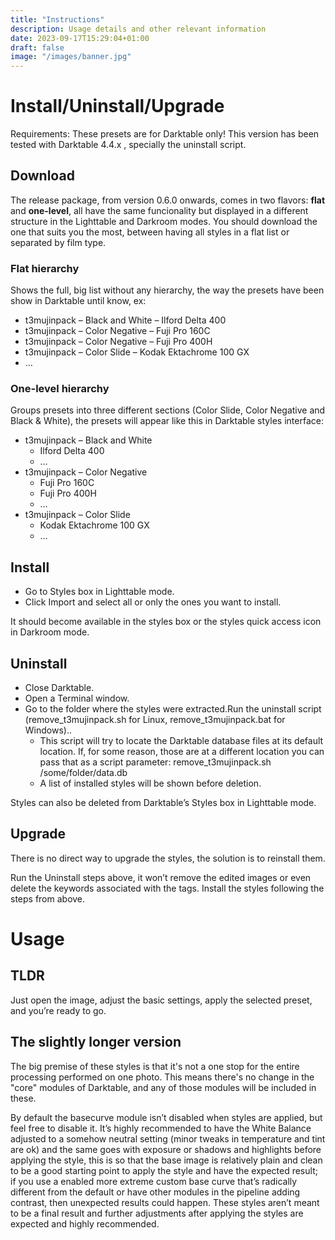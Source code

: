 ```yaml
---
title: "Instructions"
description: Usage details and other relevant information
date: 2023-09-17T15:29:04+01:00
draft: false
image: "/images/banner.jpg"
---
```


# Install/Uninstall/Upgrade

Requirements: These presets are for Darktable only! This version has been tested with Darktable 4.4.x , specially the uninstall script.

## Download
The release package, from version 0.6.0 onwards, comes in two flavors: **flat** and **one-level**, all have the same funcionality but displayed in a different structure in the Lighttable and Darkroom modes. You should download the one that suits you the most, between having all styles in a flat list or separated by film type.

### Flat hierarchy
Shows the full, big list without any hierarchy, the way the presets have been show in Darktable until know, ex:

- t3mujinpack – Black and White – Ilford Delta 400
- t3mujinpack – Color Negative – Fuji Pro 160C
- t3mujinpack – Color Negative – Fuji Pro 400H
- t3mujinpack – Color Slide – Kodak Ektachrome 100 GX
- …

### One-level hierarchy
Groups presets into three different sections (Color Slide, Color Negative and Black & White), the presets will appear like this in Darktable styles interface:

- t3mujinpack – Black and White
    - Ilford Delta 400
    - …
- t3mujinpack – Color Negative
    - Fuji Pro 160C
    - Fuji Pro 400H
    - …
- t3mujinpack – Color Slide
    - Kodak Ektachrome 100 GX
    - …

## Install
- Go to Styles box in Lighttable mode.
- Click Import and select all or only the ones you want to install.

It should become available in the styles box or the styles quick access icon in Darkroom mode.

## Uninstall
- Close Darktable.
- Open a Terminal window.
- Go to the folder where the styles were extracted.Run the uninstall script (remove_t3mujinpack.sh for Linux, remove_t3mujinpack.bat for Windows)..
    - This script will try to locate the Darktable database files at its default location. If, for some reason, those are at a different location you can pass that as a script parameter: remove_t3mujinpack.sh /some/folder/data.db
    - A list of installed styles will be shown before deletion.

Styles can also be deleted from Darktable’s Styles box in Lighttable mode.

## Upgrade

There is no direct way to upgrade the styles, the solution is to reinstall them.

Run the Uninstall steps above, it won’t remove the edited images or even delete the keywords associated with the tags.
Install the styles following the steps from above.

# Usage
## TLDR
Just open the image, adjust the basic settings, apply the selected preset, and you’re ready to go.
## The slightly longer version
The big premise of these styles is that it's not a one stop for the entire processing performed on one photo. This means there's no change in the "core" modules of Darktable, and any of those modules will be included in these.

By default the basecurve module isn’t disabled when styles are applied, but feel free to disable it. It’s highly recommended to have the White Balance adjusted to a somehow neutral setting (minor tweaks in temperature and tint are ok) and the same goes with exposure or shadows and highlights before applying the style, this is so that the base image is relatively plain and clean to be a good starting point to apply the style and have the expected result; if you use a enabled more extreme custom base curve that’s radically different from the default or have other modules in the pipeline adding contrast, then unexpected results could happen. These styles aren’t meant to be a final result and further adjustments after applying the styles are expected and highly recommended.